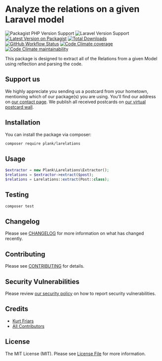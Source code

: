 # Analyze the relations on a given Laravel model

![Packagist PHP Version Support](https://img.shields.io/packagist/php-v/plank/larelations?color=%234ccd98&label=php&logo=php&logoColor=%23fff)
![Laravel Version Support](https://img.shields.io/badge/laravel-9.x,%2010.x-%2343d399?logo=laravel&logoColor=%23ffffff)
[![Latest Version on Packagist](https://img.shields.io/packagist/v/plank/larelations.svg?color=%234ccd98&style=flat-square)](https://packagist.org/packages/plank/larelations)
[![Total Downloads](https://img.shields.io/packagist/dt/plank/larelations.svg?color=%234ccd98&style=flat-square)](https://packagist.org/packages/plank/larelations)
[![GitHub Workflow Status](https://img.shields.io/github/actions/workflow/status/plank/larelations/test.yml?branch=main&&color=%234ccd98&label=run-tests&logo=github&logoColor=%23fff)](https://github.com/plank/larelations/actions?query=workflow%3Arun-tests)
[![Code Climate coverage](https://img.shields.io/codeclimate/coverage/plank/larelations?color=%234ccd98&label=test%20coverage&logo=code-climate&logoColor=%23fff)](https://codeclimate.com/github/plank/larelations/test_coverage)
[![Code Climate maintainability](https://img.shields.io/codeclimate/maintainability/plank/larelations?color=%234ccd98&label=maintainablility&logo=code-climate&logoColor=%23fff)](https://codeclimate.com/github/plank/larelations/maintainability)

This package is designed to extract all of the Relations from a given Model using reflection and parsing the code.

## Support us

We highly appreciate you sending us a postcard from your hometown, mentioning which of our package(s) you are using. You'll find our address on [our contact page](https://plank.co/about-us). We publish all received postcards on [our virtual postcard wall](https://plank.co/open-source/postcards).

## Installation

You can install the package via composer:

```bash
composer require plank/larelations
```

## Usage

```php
$extractor = new Plank\Larelations\Extractor();
$relations = $extractor->extract($post);
$relations = Larelations::extract(Post::class);
```

## Testing

```bash
composer test
```

## Changelog

Please see [CHANGELOG](CHANGELOG.md) for more information on what has changed recently.

## Contributing

Please see [CONTRIBUTING](CONTRIBUTING.md) for details.

## Security Vulnerabilities

Please review [our security policy](../../security/policy) on how to report security vulnerabilities.

## Credits

- [Kurt Friars](https://github.com/kfriars)
- [All Contributors](../../contributors)

## License

The MIT License (MIT). Please see [License File](LICENSE.md) for more information.
